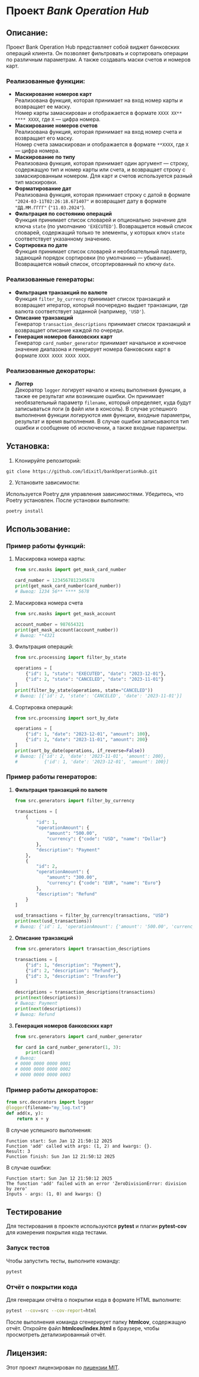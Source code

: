 # Проект *Bank Operation Hub*

## Описание:

Проект Bank Operation Hub представляет собой виджет банковских операций клиента. 
Он позволяет фильтровать и сортировать операции по различным параметрам. 
А также создавать маски счетов и номеров карт.

### Реализованные функции:
- **Маскирование номеров карт**  
  Реализована функция, которая принимает на вход номер карты и возвращает ее маску.  
  Номер карты замаскирован и отображается в формате `XXXX XX** **** XXXX`, где `X` — цифра номера.
- **Маскирование номеров счетов**  
  Реализована функция, которая принимает на вход номер счета и возвращает его маску.  
  Номер счета замаскирован и отображается в формате `**XXXX`, где `X` — цифра номера.
- **Маскирование по типу**  
  Реализована функция, которая принимает один аргумент — строку, содержащую тип и номер карты или счета, и возвращает 
строку с замаскированным номером. Для карт и счетов используется разный тип маскировки.
- **Форматирование дат**  
  Реализована функция, которая принимает строку с датой в формате `"2024-03-11T02:26:18.671407"` и возвращает дату 
в формате `"ДД.ММ.ГГГГ"` (`"11.03.2024"`).
- **Фильтрация по состоянию операций**  
  Функция принимает список словарей и опционально значение для ключа `state` (по умолчанию `'EXECUTED'`). 
Возвращается новый список словарей, содержащий только те элементы, у которых ключ `state` соответствует указанному 
значению.
- **Сортировка по дате**  
  Функция принимает список словарей и необязательный параметр, задающий порядок сортировки (по умолчанию — убывание). 
Возвращается новый список, отсортированный по ключу `date`.

### Реализованные генераторы:
- **Фильтрация транзакций по валюте**  
  Функция `filter_by_currency` принимает список транзакций и возвращает итератор, который поочередно выдает 
транзакции, где валюта соответствует заданной (например, `'USD'`).
- **Описание транзакций**  
  Генератор `transaction_descriptions` принимает список транзакций и возвращает описание каждой по очереди. 
- **Генерация номеров банковских карт**  
  Генератор `card_number_generator` принимает начальное и конечное значение диапазона и генерирует номера 
банковских карт в формате `XXXX XXXX XXXX XXXX`.  

### Реализованные декораторы:
- **Логгер**  
  Декоратор `logger` логирует начало и конец выполнения функции, а также ее результат или возникшие ошибки. 
Он принимает необязательный параметр `filename`, который определяет, куда будут записываться логи (в файл или в консоль). В случае успешного выполнения функции логируются имя функции, входные параметры, результат и время выполнения. В случае ошибки записываются тип ошибки и сообщение об исключении, а также входные параметры.

## Установка:

1. Клонируйте репозиторий:
```
git clone https://github.com/ldixitl/bankOperationHub.git
```
2. Установите зависимости:

Используется Poetry для управления зависимостями. Убедитесь, что Poetry установлен.
После установки выполните:
```
poetry install
```

## Использование:
### Пример работы функций:
1. Маскировка номера карты:
   ```python
   from src.masks import get_mask_card_number

   card_number = 1234567812345678
   print(get_mask_card_number(card_number))
   # Вывод: 1234 56** **** 5678
   ```

2. Маскировка номера счета
   ```python
   from src.masks import get_mask_account

   account_number = 987654321
   print(get_mask_account(account_number))
   # Вывод: **4321
   ```

3. Фильтрация операций:
   ```python
   from src.processing import filter_by_state

   operations = [
       {"id": 1, "state": "EXECUTED", "date": "2023-12-01"},
       {"id": 2, "state": "CANCELED", "date": "2023-11-01"}
   ]
   print(filter_by_state(operations, state="CANCELED"))
   # Вывод: [{'id': 2, 'state': 'CANCELED', 'date': '2023-11-01'}]
   ```

4. Сортировка операций:
   ```python
   from src.processing import sort_by_date

   operations = [
       {"id": 1, "date": "2023-12-01", "amount": 100},
       {"id": 2, "date": "2023-11-01", "amount": 200}
   ]
   print(sort_by_date(operations, if_reverse=False))
   # Вывод: [{'id': 2, 'date': '2023-11-01', 'amount': 200},
   #          {'id': 1, 'date': '2023-12-01', 'amount': 100}]
   ```

### Пример работы генераторов:

1. **Фильтрация транзакций по валюте**  
   ```python
   from src.generators import filter_by_currency

   transactions = [
       {
           "id": 1,
           "operationAmount": {
               "amount": "500.00",
               "currency": {"code": "USD", "name": "Dollar"}
           },
           "description": "Payment"
       },
       {
           "id": 2,
           "operationAmount": {
               "amount": "300.00",
               "currency": {"code": "EUR", "name": "Euro"}
           },
           "description": "Refund"
       }
   ]

   usd_transactions = filter_by_currency(transactions, "USD")
   print(next(usd_transactions))
   # Вывод: {'id': 1, 'operationAmount': {'amount': '500.00', 'currency': {'code': 'USD', 'name': 'Dollar'}}, 'description': 'Payment'}
   ```

2. **Описание транзакций**  
   ```python
   from src.generators import transaction_descriptions

   transactions = [
       {"id": 1, "description": "Payment"},
       {"id": 2, "description": "Refund"},
       {"id": 3, "description": "Transfer"}
   ]

   descriptions = transaction_descriptions(transactions)
   print(next(descriptions))
   # Вывод: Payment
   print(next(descriptions))
   # Вывод: Refund
   ```

3. **Генерация номеров банковских карт**  
   ```python
   from src.generators import card_number_generator

   for card in card_number_generator(1, 3):
       print(card)
   # Вывод:
   # 0000 0000 0000 0001
   # 0000 0000 0000 0002
   # 0000 0000 0000 0003
   ```

### Пример работы декораторов:

  ```python
  from src.decorators import logger
  @logger(filename="my_log.txt")
  def add(x, y):
      return x + y
  ```

  В случае успешного выполнения:
  ```
  Function start: Sun Jan 12 21:50:12 2025
  Function 'add' called with args: (1, 2) and kwargs: {}.
  Result: 3
  Function finish: Sun Jan 12 21:50:12 2025
  ```

  В случае ошибки:
  ```
  Function start: Sun Jan 12 21:50:12 2025
  The function 'add' failed with an error 'ZeroDivisionError: division by zero'
  Inputs - args: (1, 0) and kwargs: {}
  ```

## Тестирование

Для тестирования в проекте используются **pytest** и плагин **pytest-cov** для измерения покрытия кода тестами.

### Запуск тестов
Чтобы запустить тесты, выполните команду:
```bash
pytest
```

### Отчёт о покрытии кода
Для генерации отчёта о покрытии кода в формате HTML выполните:

```bash
pytest --cov=src --cov-report=html
```
После выполнения команда сгенерирует папку **htmlcov**, содержащую отчёт. 
Откройте файл **htmlcov/index.html** в браузере, чтобы просмотреть детализированный отчёт.

## Лицензия:

Этот проект лицензирован по [лицензии MIT](LICENSE).
